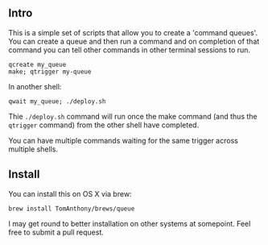 ## Intro

This is a simple set of scripts that allow you to create a 'command queues'. You can create a queue and then run a command and on completion of that command you can tell other commands in other terminal sessions to run.

    qcreate my_queue
    make; qtrigger my-queue

In another shell:

	qwait my_queue; ./deploy.sh

Thie `./deploy.sh` command will run once the make command (and thus the `qtrigger` command) from the other shell have completed.

You can have multiple commands waiting for the same trigger across multiple shells.

## Install

You can install this on OS X via brew:

	brew install TomAnthony/brews/queue

I may get round to better installation on other systems at somepoint. Feel free to submit a pull request.
